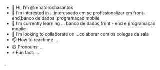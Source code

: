 - 👋 Hi, I’m @renatorochasantos
- 👀 I’m interested in ...interessado em se profissionalizar em front-end,banco de dados ,programaçao mobile 
- 🌱 I’m currently learning ... banco de dados,front - end e programaçao mobile 
- 💞️ I’m looking to collaborate on ...colaborar com os colegas da sala
- 📫 How to reach me ...
- 😄 Pronouns: ...
- ⚡ Fun fact: ...

<!---
renatorochasantos/renatorochasantos is a ✨ special ✨ repository because its `README.md` (this file) appears on your GitHub profile.
You can click the Preview link to take a look at your changes.
--->
.
